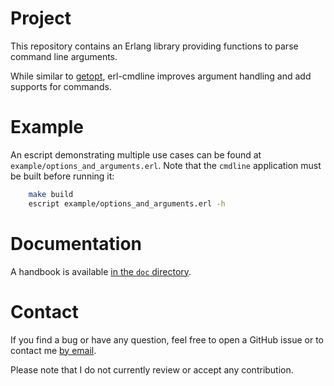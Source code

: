 # Project
This repository contains an Erlang library providing functions to parse
command line arguments.

While similar to [getopt](https://github.com/jcomellas/getopt), erl-cmdline
improves argument handling and add supports for commands.

# Example
An escript demonstrating multiple use cases can be found at
`example/options_and_arguments.erl`. Note that the `cmdline` application must
be built before running it:

```sh
    make build
    escript example/options_and_arguments.erl -h
```

# Documentation
A handbook is available [in the `doc`
directory](https://github.com/exograd/erl-cmdline/blob/master/doc/handbook.md).

# Contact
If you find a bug or have any question, feel free to open a GitHub issue or to
contact me [by email](mailto:khaelin@gmail.com).

Please note that I do not currently review or accept any contribution.
